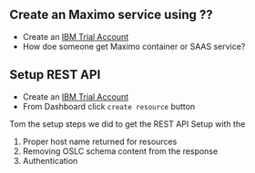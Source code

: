 ## Create an Maximo service using ??
  - Create an [IBM Trial Account](https://cloud.ibm.com/registration/premium?lnk=ukCloudExp&lnk=STW_UK_BUHP_L1_BTN&psrc=NONE&pexp=DEF&lnk2=trial_Cloud) 
  -  How doe someone get Maximo container or SAAS service?

 ## Setup REST API 
  - Create an [IBM Trial Account](https://cloud.ibm.com/registration/premium?lnk=ukCloudExp&lnk=STW_UK_BUHP_L1_BTN&psrc=NONE&pexp=DEF&lnk2=trial_Cloud) 
  - From  Dashboard click `create resource` button 
  
  Tom the setup steps we did to get the REST API Setup with the 
  1. Proper host name returned for resources
  2. Removing OSLC schema content from the response
  3. Authentication
 